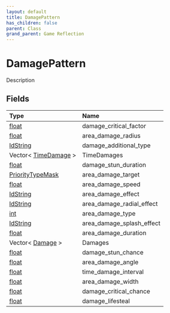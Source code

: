 ```yaml
---
layout: default
title: DamagePattern
has_children: false
parent: Class
grand_parent: Game Reflection
---
```

# DamagePattern
Description 

## Fields
| Type | Name |
|:-------------|:--------------|
| [float](/game-reflection/components/float.md) | damage_critical_factor |
| [float](/game-reflection/components/float.md) | area_damage_radius |
| [IdString](/game-reflection/components/id_string.md) | damage_additional_type |
| Vector< [TimeDamage](/game-reflection/classes/time_damage.md) > | TimeDamages |
| [float](/game-reflection/components/float.md) | damage_stun_duration |
| [PriorityTypeMask](/game-reflection/classes/priority_type_mask.md) | area_damage_target |
| [float](/game-reflection/components/float.md) | area_damage_speed |
| [IdString](/game-reflection/components/id_string.md) | area_damage_effect |
| [IdString](/game-reflection/components/id_string.md) | area_damage_radial_effect |
| [int](/game-reflection/enums/int.md) | area_damage_type |
| [IdString](/game-reflection/components/id_string.md) | area_damage_splash_effect |
| [float](/game-reflection/components/float.md) | area_damage_duration |
| Vector< [Damage](/game-reflection/classes/damage.md) > | Damages |
| [float](/game-reflection/components/float.md) | damage_stun_chance |
| [float](/game-reflection/components/float.md) | area_damage_angle |
| [float](/game-reflection/components/float.md) | time_damage_interval |
| [float](/game-reflection/components/float.md) | area_damage_width |
| [float](/game-reflection/components/float.md) | damage_critical_chance |
| [float](/game-reflection/components/float.md) | damage_lifesteal |
